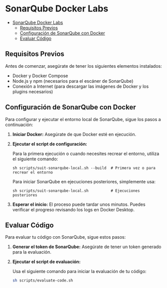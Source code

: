 
# SonarQube Docker Labs

- [SonarQube Docker Labs](#sonarqube-docker-labs)
  - [Requisitos Previos](#requisitos-previos)
  - [Configuración de SonarQube con Docker](#configuración-de-sonarqube-con-docker)
  - [Evaluar Código](#evaluar-código)

## Requisitos Previos

Antes de comenzar, asegúrate de tener los siguientes elementos instalados:

- Docker y Docker Compose
- Node.js y npm (necesarios para el escáner de SonarQube)
- Conexión a Internet (para descargar las imágenes de Docker y los plugins necesarios)

## Configuración de SonarQube con Docker

Para configurar y ejecutar el entorno local de SonarQube, sigue los pasos a continuación:

1. **Iniciar Docker:** Asegúrate de que Docker esté en ejecución.

2. **Ejecutar el script de configuración:**

   Para la primera ejecución o cuando necesites recrear el entorno, utiliza el siguiente comando:

   ```shell
   sh scripts/suit-sonarqube-local.sh --build  # Primera vez o para recrear el entorno
   ```

   Para iniciar SonarQube en ejecuciones posteriores, simplemente usa:

   ```shell
   sh scripts/suit-sonarqube-local.sh          # Ejecuciones posteriores
   ```

3. **Esperar el inicio:** El proceso puede tardar unos minutos. Puedes verificar el progreso revisando los logs en Docker Desktop.

## Evaluar Código

Para evaluar tu código con SonarQube, sigue estos pasos:

1. **Generar el token de SonarQube:** Asegúrate de tener un token generado para la evaluación.

2. **Ejecutar el script de evaluación:**

   Usa el siguiente comando para iniciar la evaluación de tu código:

   ```bash
   sh scripts/evaluate-code.sh
   ```
